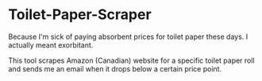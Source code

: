 # Toilet-Paper-Scraper
Because I'm sick of paying absorbent prices for toilet paper these days.  I actually meant exorbitant. 

This tool scrapes Amazon (Canadian) website for a specific toilet paper roll and sends me an email when it drops below a certain price point.
